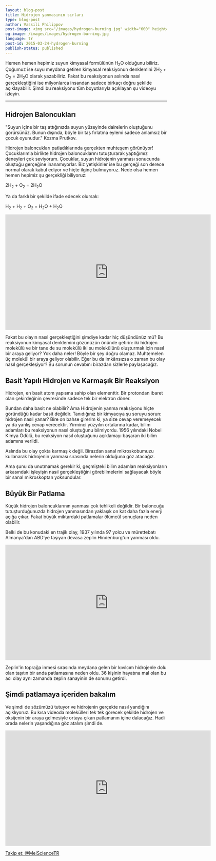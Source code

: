 ```yaml
---
layout: blog-post
title: Hidrojen yanmasının sırları
type: blog-post
author: Vassili Philippov
post-image: <img src="/images/hydrogen-burning.jpg" width="600" height="369" alt="Hidrojen yanmasının sırları">
og-image: /images/images/hydrogen-burning.jpg
language: tr
post-id: 2015-03-24-hydrogen-burning
publish-status: published
---
```

Hemen hemen hepimiz suyun kimyasal formülünün H<sub>2</sub>O olduğunu biliriz. Çoğumuz ise suyu meydana getiren kimyasal reaksiyonun denklemini 2H<sub>2</sub> + O<sub>2</sub> = 2H<sub>2</sub>O olarak yazabiliriz. Fakat bu reaksiyonun aslında nasıl gerçekleştiğini ise milyonlarca insandan sadece birkaçı doğru şekilde açıklayabilir. Şimdi bu reaksiyonu tüm boyutlarıyla açıklayan şu videoyu izleyin.
<!-- more -->

---

## Hidrojen Baloncukları

"Suyun içine bir taş attığınızda suyun yüzeyinde dairelerin oluştuğunu görürsünüz. Bunun dışında, böyle bir taş fırlatma eylemi sadece anlamsız bir çocuk oyunudur." Kozma Prutkov.

Hidrojen baloncukları patladıklarında gerçekten muhteşem görünüyor! Çocuklarımla birlikte hidrojen baloncuklarını tutuşturarak yaptığımız deneyleri çok seviyorum. Çocuklar, suyun hidrojenin yanması sonucunda oluştuğu gerçeğine inanamıyorlar. Biz yetişkinler ise bu gerçeği son derece normal olarak kabul ediyor ve hiçte ilginç bulmuyoruz. Nede olsa hemen hemen hepimiz şu gerçekliği biliyoruz:

2H<sub>2</sub> + O<sub>2</sub> = 2H<sub>2</sub>O

Ya da farklı bir şekilde ifade edecek olursak:

H<sub>2</sub> + H<sub>2</sub> + O<sub>2</sub> = H<sub>2</sub>O + H<sub>2</sub>O

<iframe width="640" height="360" src="http://www.youtube.com/embed/RuXXLjpc67c?rel=0" frameborder="0" allowfullscreen></iframe>
<br>

Fakat bu olayın nasıl gerçekleştiğini şimdiye kadar hiç düşündünüz mü? Bu reaksiyonun kimyasal denklemini gözünüzün önünde getirin: iki hidrojen molekülü ve bir tane de su molekülü iki su molekülünü oluşturmak için nasıl bir araya geliyor? Yok daha neler! Böyle bir şey doğru olamaz. Muhtemelen üç molekül bir araya geliyor olabilir. Eğer bu da imkânsızsa o zaman bu olay nasıl gerçekleşiyor? Bu sorunun cevabını birazdan sizlerle paylaşacağız.

## Basit Yapılı Hidrojen ve Karmaşık Bir Reaksiyon

Hidrojen, en basit atom yapısına sahip olan elementtir. Bir protondan ibaret olan çekirdeğinin çevresinde sadece tek bir elektron döner.

Bundan daha basit ne olabilir? Ama Hidrojenin yanma reaksiyonu hiçte göründüğü kadar basit değildir. Tanıdığınız bir kimyacıya şu soruyu sorun: hidrojen nasıl yanar? Bire on bahse girerim ki, ya size cevap veremeyecek ya da yanlış cevap verecektir. Yirminci yüzyılın ortalarına kadar, bilim adamları bu reaksiyonun nasıl oluştuğunu bilmiyordu. 1956 yılındaki Nobel Kimya Ödülü, bu reaksiyon nasıl oluştuğunu açıklamayı başaran iki bilim adamına verildi.

Aslında bu olay çokta karmaşık değil. Birazdan sanal mikroskobumuzu kullanarak hidrojenin yanması sırasında nelerin olduğuna göz atacağız.

Ama şunu da unutmamak gerekir ki, geçmişteki bilim adamları reaksiyonların arkasındaki işleyişin nasıl gerçekleştiğini görebilmelerini sağlayacak böyle bir sanal mikroskoptan yoksundular.

## Büyük Bir Patlama

Küçük hidrojen baloncuklarının yanması çok tehlikeli değildir. Bir baloncuğu tutuşturduğunuzda hidrojen yanmasından yaklaşık on kat daha fazla enerji açığa çıkar. Fakat büyük miktardaki patlamalar ölümcül sonuçlara neden olabilir.

Belki de bu konudaki en trajik olay, 1937 yılında 97 yolcu ve mürettebatı Almanya'dan ABD’ye taşıyan devasa zeplin Hindenburg'un yanması oldu.

<iframe width="640" height="360" src="http://www.youtube.com/embed/Q7utL5HonSw?rel=0&start=98" frameborder="0" allowfullscreen></iframe>

Zeplin'in toprağa inmesi sırasında meydana gelen bir kıvılcım hidrojenle dolu olan taşıtın bir anda patlamasına neden oldu. 36 kişinin hayatına mal olan bu acı olay aynı zamanda zeplin sanayinin de sonunu getirdi.

## Şimdi patlamaya içeriden bakalım

Ve şimdi de sözümüzü tutuyor ve hidrojenin gerçekte nasıl yandığını açıklıyoruz. Bu kısa videoda molekülleri tek tek görecek şekilde hidrojen ve oksijenin bir araya gelmesiyle ortaya çıkan patlamanın içine dalacağız. Hadi orada nelerin yaşandığına göz atalım şimdi de.

<iframe width="640" height="360" src="http://www.youtube.com/embed/YuqA_uojSJ4?rel=0" frameborder="0" allowfullscreen></iframe>

<br/>

<!-- Begin Twitter follow -->
<a href="https://twitter.com/MelScienceTR" class="twitter-follow-button" data-show-count="false" data-lang="tr" data-size="large">Takip et: @MelScienceTR</a>
<script>!function(d,s,id){var js,fjs=d.getElementsByTagName(s)[0],p=/^http:/.test(d.location)?'http':'https';if(!d.getElementById(id)){js=d.createElement(s);js.id=id;js.src=p+'://platform.twitter.com/widgets.js';fjs.parentNode.insertBefore(js,fjs);}}(document, 'script', 'twitter-wjs');</script>
<!-- End Twitter follow -->